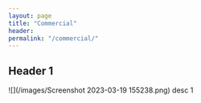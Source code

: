 ```yaml
---
layout: page
title: "Commercial"
header:
permalink: "/commercial/"
---
```


## Header 1
![](/images/Screenshot 2023-03-19 155238.png)
desc 1
